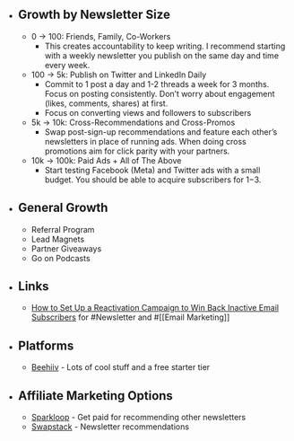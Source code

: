 - ## Growth by Newsletter Size
	- 0 → 100: Friends, Family, Co-Workers
		- This creates accountability to keep writing. I recommend starting with a weekly newsletter you publish on the same day and time every week.
	- 100 → 5k: Publish on Twitter and LinkedIn Daily
		- Commit to 1 post a day and 1-2 threads a week for 3 months. Focus on posting consistently. Don’t worry about engagement (likes, comments, shares) at first.
		- Focus on converting views and followers to subscribers
	- 5k → 10k: Cross-Recommendations and Cross-Promos
		- Swap post-sign-up recommendations and feature each other’s newsletters in place of running ads. When doing cross promotions aim for click parity with your partners.
	- 10k → 100k: Paid Ads + All of The Above
		- Start testing Facebook (Meta) and Twitter ads with a small budget. You should be able to acquire subscribers for $1-$3.
- ## General Growth
	- Referral Program
	- Lead Magnets
	- Partner Giveaways
	- Go on Podcasts
- ## Links
	- [How to Set Up a Reactivation Campaign to Win Back Inactive Email Subscribers](https://inboxcollective.com/how-to-set-up-a-reactivation-campaign-to-win-back-inactive-email-subscribers) for #Newsletter and #[[Email Marketing]]
- ## Platforms
	- [Beehiiv](https://www.beehiiv.com/) - Lots of cool stuff and a free starter tier
- ## Affiliate Marketing Options
	- [Sparkloop](https://sparkloop.app/partner-network) - Get paid for recommending other newsletters
	- [Swapstack](https://www.swapstack.co/) - Newsletter recommendations